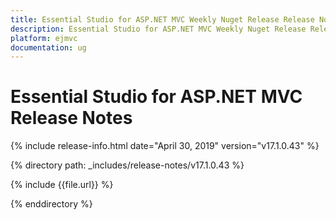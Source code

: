 ```yaml
---
title: Essential Studio for ASP.NET MVC Weekly Nuget Release Release Notes  
description: Essential Studio for ASP.NET MVC Weekly Nuget Release Release Notes  
platform: ejmvc
documentation: ug
---
```


# Essential Studio for ASP.NET MVC  Release Notes  

{% include release-info.html date="April 30, 2019"  version="v17.1.0.43" %} 


{% directory path: _includes/release-notes/v17.1.0.43 %}

{% include {{file.url}} %}

{% enddirectory %}